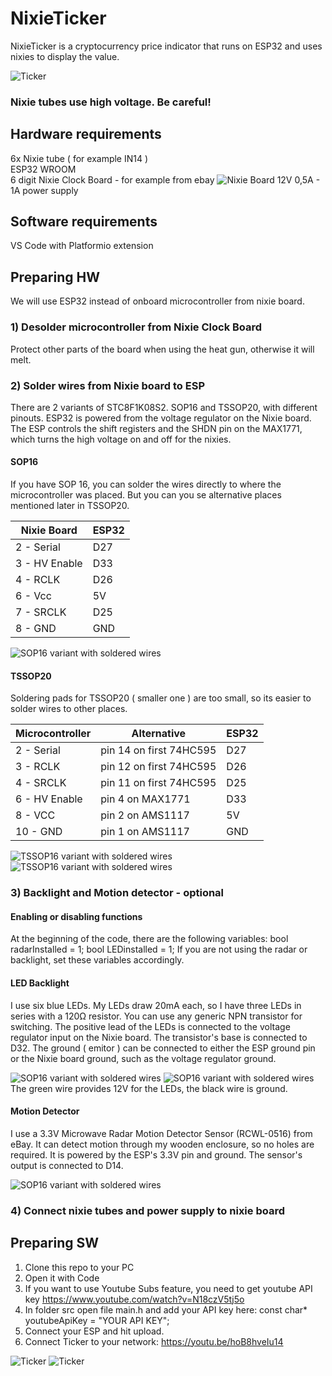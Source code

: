 # NixieTicker
NixieTicker is a cryptocurrency price indicator that runs on ESP32 and uses nixies to display the value. 

![Ticker](img/ticker.jpg)

### Nixie tubes use high voltage. Be careful!

## Hardware requirements  
6x Nixie tube ( for example IN14 )  
ESP32 WROOM  
6 digit Nixie Clock Board - for example from ebay
![Nixie Board](img/board.jpg)
12V 0,5A - 1A power supply

## Software requirements
VS Code with Platformio extension

## Preparing HW  
We will use ESP32 instead of onboard microcontroller from nixie board.

### 1) Desolder microcontroller from Nixie Clock Board   
   Protect other parts of the board when using the heat gun, otherwise it will melt.  
   
### 2) Solder wires from Nixie board to ESP
  There are 2 variants of STC8F1K08S2. SOP16 and TSSOP20, with different pinouts.
  ESP32 is powered from the voltage regulator on the Nixie board. The ESP controls the shift registers and the SHDN pin on the MAX1771, which turns the high voltage on and off for the nixies.

  #### SOP16
If you have SOP 16, you can solder the wires directly to where the microcontroller was placed. But you can you se alternative places mentioned later in TSSOP20.  


  | Nixie Board | ESP32 |
|-----------|-----------|
| 2 - Serial | D27 |
| 3 - HV Enable | D33 |
| 4 - RCLK | D26 |
| 6 - Vcc | 5V |
| 7 - SRCLK | D25 |
| 8 - GND | GND |

![SOP16 variant with soldered wires](img/sop.jpg)

  #### TSSOP20
 Soldering pads for TSSOP20 ( smaller one ) are too small, so its easier to solder wires to other places.

  | Microcontroller | Alternative | ESP32 |
|-----------|-----------|-----------|
| 2 - Serial | pin 14 on first 74HC595 | D27 |
| 3 - RCLK | pin 12 on first 74HC595 | D26 |
| 4 - SRCLK | pin 11 on first 74HC595 | D25 |
| 6 - HV Enable | pin 4 on MAX1771 | D33 |
| 8 - VCC | pin 2 on AMS1117 | 5V |
| 10 - GND | pin 1 on AMS1117 | GND |

![TSSOP16 variant with soldered wires](img/tssop1.jpg)
![TSSOP16 variant with soldered wires](img/tssop2.jpg)

### 3) Backlight and Motion detector - optional

#### Enabling or disabling functions
At the beginning of the code, there are the following variables:
bool radarInstalled = 1;
bool LEDinstalled = 1;
If you are not using the radar or backlight, set these variables accordingly.

#### LED Backlight
I use six blue LEDs. My LEDs draw 20mA each, so I have three LEDs in series with a 120Ω resistor. You can use any generic NPN transistor for switching.
The positive lead of the LEDs is connected to the voltage regulator input on the Nixie board. The transistor's base is connected to D32. The ground ( emitor ) can be connected to either the ESP ground pin or the Nixie board ground, such as the voltage regulator ground.

![SOP16 variant with soldered wires](img/led%20schematic.png)
![SOP16 variant with soldered wires](img/led.jpg)
The green wire provides 12V for the LEDs, the black wire is ground.

#### Motion Detector
I use a 3.3V Microwave Radar Motion Detector Sensor (RCWL-0516) from eBay. It can detect motion through my wooden enclosure, so no holes are required. It is powered by the ESP's 3.3V pin and ground. The sensor's output is connected to D14.

![SOP16 variant with soldered wires](img/radar.jpg)

### 4) Connect nixie tubes and power supply to nixie board  

## Preparing SW
1) Clone this repo to your PC
2) Open it with Code
3) If you want to use Youtube Subs feature, you need to get youtube API key https://www.youtube.com/watch?v=N18czV5tj5o
4) In folder src open file main.h and add your API key here: const char* youtubeApiKey = "YOUR API KEY"; 
6) Connect your ESP and hit upload.
7) Connect Ticker to your network: https://youtu.be/hoB8hveIu14

![Ticker](img/ticker2.jpg)
![Ticker](img/ticker3.jpg)
